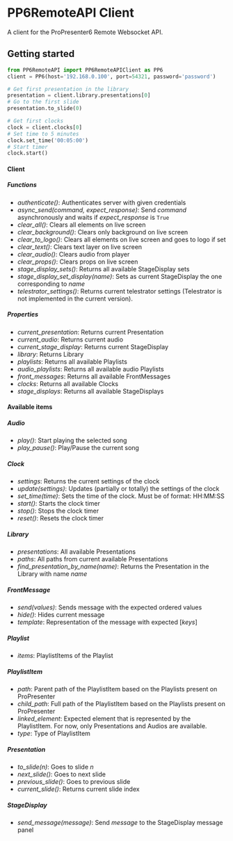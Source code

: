 PP6RemoteAPI Client
===================

A client for the ProPresenter6 Remote Websocket API.

Getting started
---------------
```python
from PP6RemoteAPI import PP6RemoteAPIClient as PP6
client = PP6(host='192.168.0.100', port=54321, password='password')

# Get first presentation in the library
presentation = client.library.presentations[0]
# Go to the first slide
presentation.to_slide(0)

# Get first clocks
clock = client.clocks[0]
# Set time to 5 minutes
clock.set_time('00:05:00')
# Start timer
clock.start()
```

#### Client
##### Functions
* _authenticate()_: Authenticates server with given credentials
* _async_send(command, expect_response)_: Send _command_ asynchronously and waits if _expect_response_ is `True`
* _clear_all()_: Clears all elements on live screen
* _clear_background()_: Clears only background on live screen
* _clear_to_logo()_: Clears all elements on live screen and goes to logo if set
* _clear_text()_: Clears text layer on live screen
* _clear_audio()_: Clears audio from player
* _clear_props()_: Clears props on live screen
* _stage_display_sets()_: Returns all available StageDisplay sets
* _stage_display_set_display(name)_: Sets as current StageDisplay the one corresponding to _name_
* _telestrator_settings()_: Returns current telestrator settings (Telestrator is not implemented in the current version).
##### Properties
* _current_presentation_: Returns current Presentation
* _current_audio_: Returns current audio
* _current_stage_display_: Returns current StageDisplay
* _library_: Returns Library
* _playlists_: Returns all available Playlists
* _audio_playlists_: Returns all available audio Playlists
* _front_messages_: Returns all available FrontMessages
* _clocks_: Returns all available Clocks
* _stage_displays_: Returns all available StageDisplays

#### Available items
##### Audio
* _play()_: Start playing the selected song
* _play_pause()_: Play/Pause the current song
##### Clock
* _settings_: Returns the current settings of the clock
* _update(settings)_: Updates (partially or totally) the settings of the clock
* _set_time(time)_: Sets the time of the clock. Must be of format: HH:MM:SS
* _start()_: Starts the clock timer
* _stop()_: Stops the clock timer
* _reset()_: Resets the clock timer
##### Library
* _presentations_: All available Presentations
* _paths_: All paths from current available Presentations
* _find_presentation_by_name(name)_: Returns the Presentation in the Library with name _name_
##### FrontMessage
* _send(values)_: Sends message with the expected ordered values
* _hide()_: Hides current message
* _template_: Representation of the message with expected [_keys_]
##### Playlist
* _items_: PlaylistItems of the Playlist
##### PlaylistItem
* _path_: Parent path of the PlaylistItem based on the Playlists present on ProPresenter
* _child_path_: Full path of the PlaylistItem based on the Playlists present on ProPresenter
* _linked_element_: Expected element that is represented by the PlaylistItem. For now, only Presentations and Audios are available.
* _type_: Type of PlaylistItem
##### Presentation
* _to_slide(n)_: Goes to slide _n_
* _next_slide()_: Goes to next slide
* _previous_slide()_: Goes to previous slide
* _current_slide()_: Returns current slide index
##### StageDisplay
* _send_message(message)_: Send _message_ to the StageDisplay message panel
